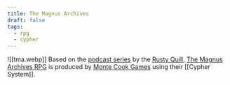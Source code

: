 ```yaml
---
title: The Magnus Archives
draft: false
tags:
  - rpg
  - cypher
---
```

![[tma.webp]] 
Based on the [podcast series](https://rustyquill.com/show/the-magnus-archives/) by the [Rusty Quill](https://rustyquill.com/), [The Magnus Archives RPG](https://www.montecookgames.com/store/product/the-magnus-archives-roleplaying-game/) is produced by [Monte Cook Games](https://www.montecookgames.com/) using their [[Cypher System]]. 
